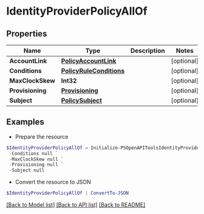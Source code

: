 # IdentityProviderPolicyAllOf
## Properties

Name | Type | Description | Notes
------------ | ------------- | ------------- | -------------
**AccountLink** | [**PolicyAccountLink**](PolicyAccountLink.md) |  | [optional] 
**Conditions** | [**PolicyRuleConditions**](PolicyRuleConditions.md) |  | [optional] 
**MaxClockSkew** | **Int32** |  | [optional] 
**Provisioning** | [**Provisioning**](Provisioning.md) |  | [optional] 
**Subject** | [**PolicySubject**](PolicySubject.md) |  | [optional] 

## Examples

- Prepare the resource
```powershell
$IdentityProviderPolicyAllOf = Initialize-PSOpenAPIToolsIdentityProviderPolicyAllOf  -AccountLink null `
 -Conditions null `
 -MaxClockSkew null `
 -Provisioning null `
 -Subject null
```

- Convert the resource to JSON
```powershell
$IdentityProviderPolicyAllOf | ConvertTo-JSON
```

[[Back to Model list]](../README.md#documentation-for-models) [[Back to API list]](../README.md#documentation-for-api-endpoints) [[Back to README]](../README.md)


